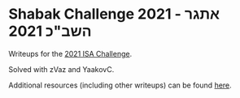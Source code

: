 # Shabak Challenge 2021 - אתגר השב"כ 2021

Writeups for the [2021 ISA Challenge](https://shabakchallenge.com/).

Solved with zVaz and YaakovC.

Additional resources (including other writeups) can be found [here](https://github.com/Dvd848/CTFs/discussions/10).
